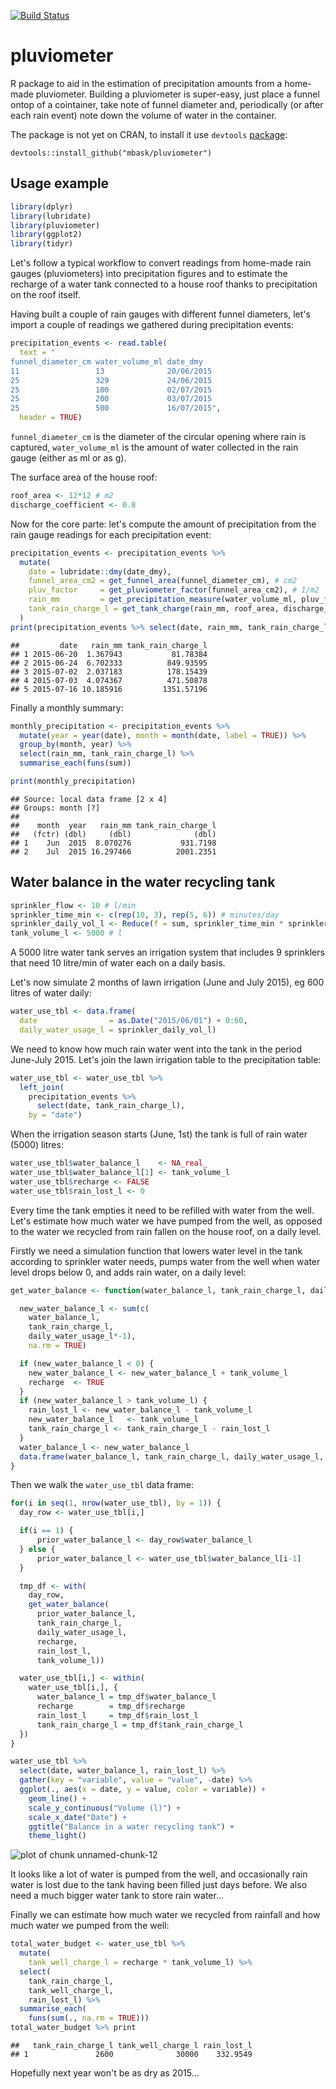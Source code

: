 [![Build Status](https://travis-ci.org/mbask/pluviometer.png?branch=master)](https://travis-ci.org/mbask/pluviometer)

# pluviometer
R package to aid in the estimation of precipitation amounts from a home-made pluviometer. 
Building a pluviometer is super-easy, just place a funnel ontop of a cointainer, take note of funnel diameter and, periodically (or after each rain event) note down the volume of water in the container.

The package is not yet on CRAN, to install it use `devtools` [package](https://cran.r-project.org/web/packages/devtools/index.html):

`devtools::install_github("mbask/pluviometer")`

## Usage example

```r
library(dplyr)
library(lubridate)
library(pluviometer)
library(ggplot2)
library(tidyr)
```

Let's follow a typical workflow to convert readings from home-made rain gauges (pluviometers) into precipitation figures and to estimate the recharge of a water tank connected to a house roof thanks to precipitation on the roof itself.

Having built a couple of rain gauges with different funnel diameters, let's import a couple of readings we gathered during precipitation events:


```r
precipitation_events <- read.table(
  text = "
funnel_diameter_cm water_volume_ml date_dmy
11                 13              20/06/2015
25                 329             24/06/2015
25                 100             02/07/2015
25                 200             03/07/2015
25                 500             16/07/2015",
  header = TRUE)
```


`funnel_diameter_cm` is the diameter of the circular opening where rain is captured, `water_volume_ml` is the amount of water collected in the rain gauge (either as ml or as g).

The surface area of the house roof:

```r
roof_area <- 12*12 # m2
discharge_coefficient <- 0.8
```

Now for the core parte: let's compute the amount of precipitation from the rain gauge readings for each precipitation event:


```r
precipitation_events <- precipitation_events %>%
  mutate(
    date = lubridate::dmy(date_dmy),
    funnel_area_cm2 = get_funnel_area(funnel_diameter_cm), # cm2
    pluv_factor     = get_pluviometer_factor(funnel_area_cm2), # 1/m2
    rain_mm         = get_precipitation_measure(water_volume_ml, pluv_factor), # ml o l/m2
    tank_rain_charge_l = get_tank_charge(rain_mm, roof_area, discharge_coefficient) # l
  )
print(precipitation_events %>% select(date, rain_mm, tank_rain_charge_l))
```

```
##         date   rain_mm tank_rain_charge_l
## 1 2015-06-20  1.367943           81.78384
## 2 2015-06-24  6.702333          849.93595
## 3 2015-07-02  2.037183          178.15439
## 4 2015-07-03  4.074367          471.50878
## 5 2015-07-16 10.185916         1351.57196
```

Finally a monthly summary:


```r
monthly_precipitation <- precipitation_events %>%
  mutate(year = year(date), month = month(date, label = TRUE)) %>%
  group_by(month, year) %>%
  select(rain_mm, tank_rain_charge_l) %>%
  summarise_each(funs(sum))

print(monthly_precipitation)
```

```
## Source: local data frame [2 x 4]
## Groups: month [?]
## 
##    month  year   rain_mm tank_rain_charge_l
##   (fctr) (dbl)     (dbl)              (dbl)
## 1    Jun  2015  8.070276           931.7198
## 2    Jul  2015 16.297466          2001.2351
```

## Water balance in the water recycling tank



```r
sprinkler_flow <- 10 # l/min
sprinkler_time_min <- c(rep(10, 3), rep(5, 6)) # minutes/day
sprinkler_daily_vol_l <- Reduce(f = sum, sprinkler_time_min * sprinkler_flow) # l/day
tank_volume_l <- 5000 # l
```

A 5000 litre water tank serves an irrigation system that includes 9 sprinklers that need 10 litre/min of water each on a daily basis.

Let's now simulate 2 months of lawn irrigation (June and July 2015), eg 600 litres of water daily:


```r
water_use_tbl <- data.frame(
  date                = as.Date("2015/06/01") + 0:60,
  daily_water_usage_l = sprinkler_daily_vol_l)
```

We need to know how much rain water went into the tank in the period June-July 2015. Let's join the lawn irrigation table to the precipitation table:


```r
water_use_tbl <- water_use_tbl %>% 
  left_join(
    precipitation_events %>% 
      select(date, tank_rain_charge_l),
    by = "date")
```

When the irrigation season starts (June, 1st) the tank is full of rain water (5000) litres:


```r
water_use_tbl$water_balance_l    <- NA_real_
water_use_tbl$water_balance_l[1] <- tank_volume_l
water_use_tbl$recharge <- FALSE
water_use_tbl$rain_lost_l <- 0
```

Every time the tank empties it need to be refilled with water from the well. Let's estimate how much water we have pumped from the well, as opposed to the water we recycled from rain fallen on the house roof, on a daily level.

Firstly we need a simulation function that lowers water level in the tank according to sprinkler water needs, pumps water from the well when water level drops below 0, and adds rain water, on a daily level:


```r
get_water_balance <- function(water_balance_l, tank_rain_charge_l, daily_water_usage_l, recharge, rain_lost_l, tank_volume_l) {

  new_water_balance_l <- sum(c(
    water_balance_l, 
    tank_rain_charge_l, 
    daily_water_usage_l*-1), 
    na.rm = TRUE)

  if (new_water_balance_l < 0) {
    new_water_balance_l <- new_water_balance_l + tank_volume_l
    recharge  <- TRUE
  }
  if (new_water_balance_l > tank_volume_l) {
    rain_lost_l <- new_water_balance_l - tank_volume_l
    new_water_balance_l   <- tank_volume_l
    tank_rain_charge_l <- tank_rain_charge_l - rain_lost_l
  }
  water_balance_l <- new_water_balance_l
  data.frame(water_balance_l, tank_rain_charge_l, daily_water_usage_l, recharge, rain_lost_l)
}
```

Then we walk the `water_use_tbl` data frame:

```r
for(i in seq(1, nrow(water_use_tbl), by = 1)) {
  day_row <- water_use_tbl[i,]

  if(i == 1) {
      prior_water_balance_l <- day_row$water_balance_l
  } else {
      prior_water_balance_l <- water_use_tbl$water_balance_l[i-1]
  } 

  tmp_df <- with(
    day_row, 
    get_water_balance(
      prior_water_balance_l, 
      tank_rain_charge_l, 
      daily_water_usage_l, 
      recharge, 
      rain_lost_l, 
      tank_volume_l))

  water_use_tbl[i,] <- within(
    water_use_tbl[i,], {
      water_balance_l = tmp_df$water_balance_l
      recharge        = tmp_df$recharge
      rain_lost_l     = tmp_df$rain_lost_l
      tank_rain_charge_l = tmp_df$tank_rain_charge_l
  })
}
```



```r
water_use_tbl %>% 
  select(date, water_balance_l, rain_lost_l) %>% 
  gather(key = "variable", value = "value", -date) %>% 
  ggplot(., aes(x = date, y = value, color = variable)) + 
    geom_line() + 
    scale_y_continuous("Volume (l)") +
    scale_x_date("Date") +
    ggtitle("Balance in a water recycling tank") +
    theme_light()
```

![plot of chunk unnamed-chunk-12](figure/unnamed-chunk-12-1.png)

It looks like a lot of water is pumped from the well, and occasionally rain water is lost due to the tank having been filled just days before. We also need a much bigger water tank to store rain water... 

Finally we can estimate how much water we recycled from rainfall and how much water we pumped from the well:

```r
total_water_budget <- water_use_tbl %>%
  mutate(
    tank_well_charge_l = recharge * tank_volume_l) %>% 
  select(
    tank_rain_charge_l, 
    tank_well_charge_l, 
    rain_lost_l) %>% 
  summarise_each(
    funs(sum(., na.rm = TRUE)))
total_water_budget %>% print
```

```
##   tank_rain_charge_l tank_well_charge_l rain_lost_l
## 1               2600              30000    332.9549
```

Hopefully next year won't be as dry as 2015...
